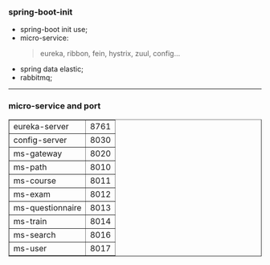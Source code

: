 ### spring-boot-init
+ spring-boot init use;
+ micro-service:
  > eureka, ribbon, fein, hystrix, zuul, config...
+ spring data elastic;
+ rabbitmq;

- - -

### micro-service and port
<table border="1">
    <tr>
        <td>eureka-server</td>
        <td>8761</td>
    </tr>
    <tr>
        <td>config-server</td>
        <td>8030</td>
    </tr>
    <tr>
        <td>ms-gateway</td>
        <td>8020</td>
    </tr>
    <tr>
        <td>ms-path</td>
        <td>8010</td>
    </tr>
    <tr>
        <td>ms-course</td>
        <td>8011</td>
    </tr>
    <tr>
        <td>ms-exam</td>
        <td>8012</td>
    </tr>
    <tr>
        <td>ms-questionnaire</td>
        <td>8013</td>
    </tr>
    <tr>
        <td>ms-train</td>
        <td>8014</td>
    </tr>
    <tr>
        <td>ms-search</td>
        <td>8016</td>
    </tr>
    <tr>
        <td>ms-user</td>
        <td>8017</td>
    </tr>
</table>